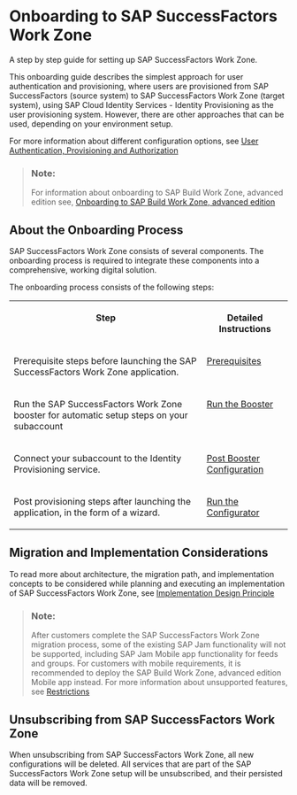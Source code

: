 <!-- loioedc62f97f50a432bb8dba04626689050 -->

# Onboarding to SAP SuccessFactors Work Zone

A step by step guide for setting up SAP SuccessFactors Work Zone.



This onboarding guide describes the simplest approach for user authentication and provisioning, where users are provisioned from SAP SuccessFactors \(source system\) to SAP SuccessFactors Work Zone \(target system\), using SAP Cloud Identity Services - Identity Provisioning as the user provisioning system. However, there are other approaches that can be used, depending on your environment setup.

For more information about different configuration options, see [User Authentication, Provisioning and Authorization](user-authentication-provisioning-and-authorization-f04c185.md)

> ### Note:  
> For information about onboarding to SAP Build Work Zone, advanced edition see, [Onboarding to SAP Build Work Zone, advanced edition](onboarding-to-sap-build-work-zone-advanced-edition-f8c6eab.md)



<a name="loioedc62f97f50a432bb8dba04626689050__section_sbz_xfd_4rb"/>

## About the Onboarding Process

SAP SuccessFactors Work Zone consists of several components. The onboarding process is required to integrate these components into a comprehensive, working digital solution.

The onboarding process consists of the following steps:


<table>
<tr>
<th valign="top">

Step



</th>
<th valign="top">

Detailed Instructions



</th>
</tr>
<tr>
<td valign="top">

Prerequisite steps before launching the SAP SuccessFactors Work Zone application.



</td>
<td valign="top">

[Prerequisites](prerequisites-96b51b1.md)



</td>
</tr>
<tr>
<td valign="top">

Run the SAP SuccessFactors Work Zone booster for automatic setup steps on your subaccount



</td>
<td valign="top">

[Run the Booster](run-the-booster-77be32c.md)



</td>
</tr>
<tr>
<td valign="top">

Connect your subaccount to the Identity Provisioning service.



</td>
<td valign="top">

[Post Booster Configuration](post-booster-configuration-44fbeec.md)



</td>
</tr>
<tr>
<td valign="top">

Post provisioning steps after launching the application, in the form of a wizard.



</td>
<td valign="top">

[Run the Configurator](run-the-configurator-07b0a26.md)



</td>
</tr>
</table>



<a name="loioedc62f97f50a432bb8dba04626689050__section_yrt_dfw_g4b"/>

## Migration and Implementation Considerations

To read more about architecture, the migration path, and implementation concepts to be considered while planning and executing an implementation of SAP SuccessFactors Work Zone, see [Implementation Design Principle](https://d.dam.sap.com/a/3nZVVDd)

> ### Note:  
> After customers complete the SAP SuccessFactors Work Zone migration process, some of the existing SAP Jam functionality will not be supported, including SAP Jam Mobile app functionality for feeds and groups. For customers with mobile requirements, it is recommended to deploy the SAP Build Work Zone, advanced edition Mobile app instead. For more information about unsupported features, see [Restrictions](restrictions-b259464.md)



<a name="loioedc62f97f50a432bb8dba04626689050__section_jtl_rvv_nnb"/>

## Unsubscribing from SAP SuccessFactors Work Zone

When unsubscribing from SAP SuccessFactors Work Zone, all new configurations will be deleted. All services that are part of the SAP SuccessFactors Work Zone setup will be unsubscribed, and their persisted data will be removed.

